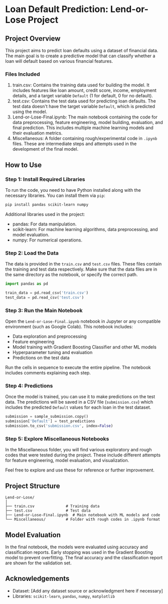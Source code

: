 # Loan Default Prediction: Lend-or-Lose Project

## Project Overview

This project aims to predict loan defaults using a dataset of financial data. The main goal is to create a predictive model that can classify whether a loan will default based on various financial features.

### Files Included

1. train.csv: Contains the training data used for building the model. It includes features like loan amount, credit score, income, employment details, and a target variable `Default` (1 for default, 0 for no default).
2. test.csv: Contains the test data used for predicting loan defaults. The test data doesn't have the target variable `Default`, which is predicted using the model.
3. Lend-or-Lose-Final.ipynb: The main notebook containing the code for data preprocessing, feature engineering, model building, evaluation, and final prediction. This includes multiple machine learning models and their evaluation metrics.
4. Miscellaneous: A folder containing rough/experimental code in `.ipynb` files. These are intermediate steps and attempts used in the development of the final model.

## How to Use

### Step 1: Install Required Libraries

To run the code, you need to have Python installed along with the necessary libraries. You can install them via `pip`:

```bash
pip install pandas scikit-learn numpy
```

Additional libraries used in the project:

- pandas: For data manipulation.
- scikit-learn: For machine learning algorithms, data preprocessing, and model evaluation.
- numpy: For numerical operations.

### Step 2: Load the Data

The data is provided in the `train.csv` and `test.csv` files. These files contain the training and test data respectively. Make sure that the data files are in the same directory as the notebook, or specify the correct path.

```python
import pandas as pd

train_data = pd.read_csv('train.csv')
test_data = pd.read_csv('test.csv')
```

### Step 3: Run the Main Notebook

Open the `Lend-or-Lose-Final.ipynb` notebook in Jupyter or any compatible environment (such as Google Colab). This notebook includes:

- Data exploration and preprocessing
- Feature engineering
- Model training with Gradient Boosting Classifier and other ML models
- Hyperparameter tuning and evaluation
- Predictions on the test data

Run the cells in sequence to execute the entire pipeline. The notebook includes comments explaining each step.

### Step 4: Predictions

Once the model is trained, you can use it to make predictions on the test data. The predictions will be saved in a CSV file (`submission.csv`) which includes the predicted `Default` values for each loan in the test dataset.

```python
submission = sample_submission.copy()
submission['Default'] = test_predictions
submission.to_csv('submission.csv', index=False)
```

### Step 5: Explore Miscellaneous Notebooks

In the Miscellaneous folder, you will find various exploratory and rough codes that were tested during the project. These include different attempts for feature engineering, model evaluation, and visualization.

Feel free to explore and use these for reference or further improvement.

## Project Structure

```
Lend-or-Lose/
│
├── train.csv              # Training data
├── test.csv               # Test data
├── Lend-or-Lose-Final.ipynb  # Main notebook with ML models and code
└── Miscellaneous/         # Folder with rough codes in .ipynb format
```

## Model Evaluation

In the final notebook, the models were evaluated using accuracy and classification reports. Early stopping was used in the Gradient Boosting model to prevent overfitting. The final accuracy and the classification report are shown for the validation set.


## Acknowledgements

- Dataset: [Add any dataset source or acknowledgment here if necessary]
- Libraries: `scikit-learn`, `pandas`, `numpy`, `matplotlib`


